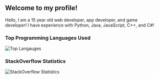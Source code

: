 ## Welcome to my profile!
Hello, I am a 15 year old web developer, app developer, and game developer! I have experience with Python, Java, JavaScript, C++, and C#!

### Top Programming Languages Used
![Top Langauges](https://github-readme-stats.vercel.app/api/top-langs/?username=Gamerlots&theme=tokyonight)

### StackOverflow Statistics
![StackOverflow Statistics](https://github-readme-stackoverflow.vercel.app/?userID=15095204&theme=dark)
